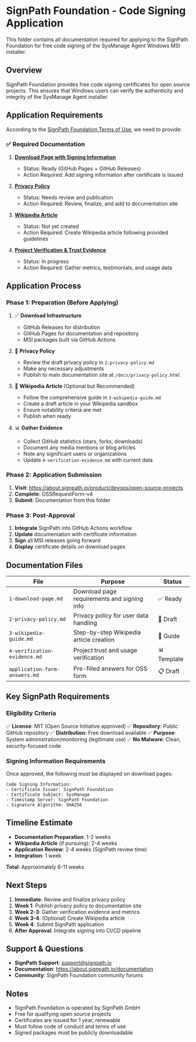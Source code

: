 # SignPath Foundation - Code Signing Application

This folder contains all documentation required for applying to the SignPath Foundation for free code signing of the SysManage Agent Windows MSI installer.

## Overview

SignPath Foundation provides free code signing certificates for open source projects. This ensures that Windows users can verify the authenticity and integrity of the SysManage Agent installer.

## Application Requirements

According to the [SignPath Foundation Terms of Use](https://signpath.org/terms), we need to provide:

### ✅ Required Documentation

1. **[Download Page with Signing Information](./1-download-page.md)**
   - Status: Ready (GitHub Pages + GitHub Releases)
   - Action Required: Add signing information after certificate is issued

2. **[Privacy Policy](./2-privacy-policy.md)**
   - Status: Needs review and publication
   - Action Required: Review, finalize, and add to documentation site

3. **[Wikipedia Article](./3-wikipedia-guide.md)**
   - Status: Not yet created
   - Action Required: Create Wikipedia article following provided guidelines

4. **[Project Verification & Trust Evidence](./4-verification-evidence.md)**
   - Status: In progress
   - Action Required: Gather metrics, testimonials, and usage data

## Application Process

### Phase 1: Preparation (Before Applying)

1. ✅ **Download Infrastructure**
   - GitHub Releases for distribution
   - GitHub Pages for documentation and repository
   - MSI packages built via GitHub Actions

2. 🔄 **Privacy Policy**
   - Review the draft privacy policy in `2-privacy-policy.md`
   - Make any necessary adjustments
   - Publish to main documentation site at `/docs/privacy-policy.html`

3. 📝 **Wikipedia Article** (Optional but Recommended)
   - Follow the comprehensive guide in `3-wikipedia-guide.md`
   - Create a draft article in your Wikipedia sandbox
   - Ensure notability criteria are met
   - Publish when ready

4. 📊 **Gather Evidence**
   - Collect GitHub statistics (stars, forks, downloads)
   - Document any media mentions or blog articles
   - Note any significant users or organizations
   - Update `4-verification-evidence.md` with current data

### Phase 2: Application Submission

1. **Visit**: https://about.signpath.io/product/devops/open-source-projects
2. **Complete**: OSSRequestForm-v4
3. **Submit**: Documentation from this folder

### Phase 3: Post-Approval

1. **Integrate** SignPath into GitHub Actions workflow
2. **Update** documentation with certificate information
3. **Sign** all MSI releases going forward
4. **Display** certificate details on download pages

## Documentation Files

| File | Purpose | Status |
|------|---------|--------|
| `1-download-page.md` | Download page requirements and signing info | ✅ Ready |
| `2-privacy-policy.md` | Privacy policy for user data handling | 🔄 Draft |
| `3-wikipedia-guide.md` | Step-by-step Wikipedia article creation | 📝 Guide |
| `4-verification-evidence.md` | Project trust and usage verification | 📊 Template |
| `application-form-answers.md` | Pre-filled answers for OSS form | 📋 Draft |

## Key SignPath Requirements

### Eligibility Criteria

✅ **License**: MIT (Open Source Initiative approved)
✅ **Repository**: Public GitHub repository
✅ **Distribution**: Free download available
✅ **Purpose**: System administration/monitoring (legitimate use)
✅ **No Malware**: Clean, security-focused code

### Signing Information Requirements

Once approved, the following must be displayed on download pages:

```
Code Signing Information:
- Certificate Issuer: SignPath Foundation
- Certificate Subject: SysManage
- Timestamp Server: SignPath Foundation
- Signature Algorithm: SHA256
```

## Timeline Estimate

- **Documentation Preparation**: 1-2 weeks
- **Wikipedia Article** (if pursuing): 2-4 weeks
- **Application Review**: 2-4 weeks (SignPath review time)
- **Integration**: 1 week

**Total**: Approximately 6-11 weeks

## Next Steps

1. **Immediate**: Review and finalize privacy policy
2. **Week 1**: Publish privacy policy to documentation site
3. **Week 2-3**: Gather verification evidence and metrics
4. **Week 3-4**: (Optional) Create Wikipedia article
5. **Week 4**: Submit SignPath application
6. **After Approval**: Integrate signing into CI/CD pipeline

## Support & Questions

- **SignPath Support**: support@signpath.io
- **Documentation**: https://about.signpath.io/documentation
- **Community**: SignPath Foundation community forums

## Notes

- SignPath Foundation is operated by SignPath GmbH
- Free for qualifying open source projects
- Certificates are issued for 1 year, renewable
- Must follow code of conduct and terms of use
- Signed packages must be publicly downloadable

